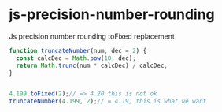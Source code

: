 # js-precision-number-rounding
Js precision number rounding toFixed replacement


```javascript
function truncateNumber(num, dec = 2) {
  const calcDec = Math.pow(10, dec);
  return Math.trunc(num * calcDec) / calcDec;
}


4.199.toFixed(2);// => 4.20 this is not ok
truncateNumber(4.199, 2);// = 4.19, this is what we want
```

